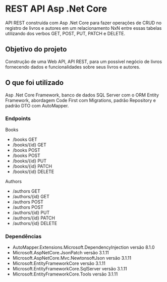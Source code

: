 # REST API Asp .Net Core
API REST construída com Asp .Net Core para fazer operações de CRUD no registro de livros e autores em um relacionamento NxN entre essas tabelas utilizando dos verbos GET, POST, PUT, PATCH e DELETE.

## Objetivo do projeto
Construção de uma Web API, API REST, para um possível negócio de livros fornecendo dados e funcionalidades sobre seus livros e autores.

## O que foi utilizado
Asp .Net Core Framework, banco de dados SQL Server com o ORM Entity Framework, abordagem Code First com Migrations, padrão Repository e padrão DTO com AutoMapper.

### Endpoints
Books
 * /books GET
 * /books/{id} GET
 * /books POST
 * /books POST
 * /books/{id} PUT
 * /books/{id} PATCH
 * /books/{id} DELETE
 
Authors
 * /authors GET
 * /authors/{id} GET
 * /authors POST
 * /authors POST
 * /authors/{id} PUT
 * /authors/{id} PATCH
 * /authors/{id} DELETE

### Dependências
* AutoMapper.Extensions.Microsoft.DependencyInjection versão 8.1.0
* Microsoft.AspNetCore.JsonPatch versão 3.1.11
* Microsoft.AspNetCore.Mvc.NewtonsoftJson versão 3.1.11
* Microsoft.EntityFrameworkCore versão 3.1.11
* Microsoft.EntityFrameworkCore.SqlServer versão 3.1.11
* Microsoft.EntityFrameworkCore.Tools versão 3.1.11
